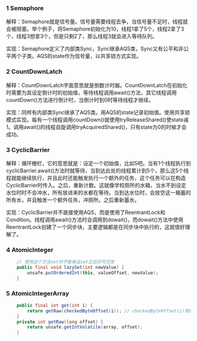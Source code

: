 ### 1 Semaphore

解释：Semaphore就是信号量。信号量需要线程去争，当信号量不足时，线程就会被阻塞。举个例子，将Semaphore初始化为10，线程1拿了5个，线程2拿了3个，线程3想拿3个，但是只剩2了，那么线程3就会进入等待队列。

实现：Semaphore定义了内部类Sync，Sync继承AQS类，Sync又有公平和非公平两个子类。AQS的state作为信号量，以共享锁方式实现。



### 2 CountDownLatch

解释：CountDownLatch字面意思就是倒数计时器。CountDownLatch在初始化时需要为其设定倒计时的初始值，等待线程调用await()方法，其它线程调用countDown()方法进行倒计时，当倒计时到0时等待线程才继续。

实现：同样有内部类Sync继承了AQS类。用AQS的state记录初始值。使用共享锁模式实现。每有一个线程调用countDown()就使用tryReleaseShared()使state减1。调用await()的线程自旋调用tryAcquiredShared()，只有state为0的时候才会成功。



### 3 CyclicBarrier

解释：循环栅栏，它的意思就是：设定一个初始值，比如5吧。当有1个线程执行到cyclicBarrier.await()方法时就等待，当到达此处的线程累计到5个，那么这5个线程就能继续执行，并且此时还能触发执行一个额外的任务，这个任务可以在构造CyclicBarrier时传入。之后，重新计数。这就像学校厕所的水箱，当水不到设定水位时时不会冲水，所有放进来的水都在等待。当到达水位时，会放空这一箱蓄的所有水，并且触发一个额外任务，冲厕所。之后重新蓄水。

实现：CyclicBarrier并不直接使用AQS，而是使用了ReentrantLock和Condition。线程调用await()方法时会调用到dowait()，而dowait()方法中使用ReentrantLock创建了一个同步块，主要逻辑都是在同步块中执行的，这就很好理解了。



### 4 AtomicInteger

```java
    // 使用这个方法set时不能保证set之后的可见性
	public final void lazySet(int newValue) {
        unsafe.putOrderedInt(this, valueOffset, newValue);
    }
```



### 5 AtomicIntegerArray

```java
    public final int get(int i) {
        return getRaw(checkedByteOffset(i)); // checkedByteOffset(i)用来求出第i个元素的偏移量
    }
    private int getRaw(long offset) {
        return unsafe.getIntVolatile(array, offset);
    }
```

